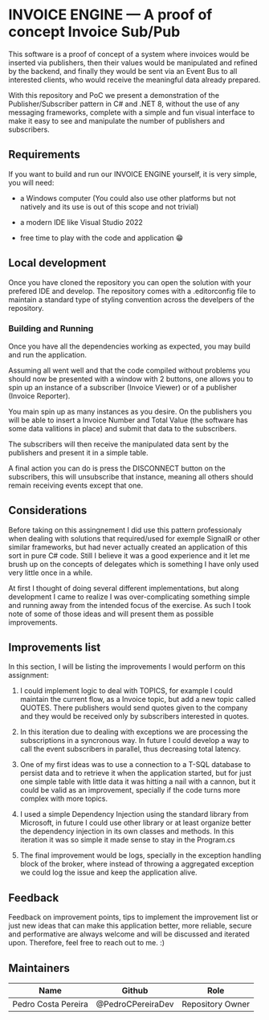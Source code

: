 # INVOICE ENGINE — A proof of concept Invoice Sub/Pub

This software is a proof of concept of a system where invoices would be inserted via publishers, then their values would be manipulated and refined by the backend, and finally they would be sent via an Event Bus to all interested clients, who would receive the meaningful data already prepared.

With this repository and PoC we present a demonstration of the Publisher/Subscriber pattern in C# and .NET 8, without the use of any messaging frameworks, complete with a simple and fun visual interface to make it easy to see and manipulate the number of publishers and subscribers.

## Requirements
If you want to build and run our INVOICE ENGINE yourself, it is very simple, you will need:

- a Windows computer (You could also use other platforms but not natively and its use is out of this scope and not trivial)

- a modern IDE like Visual Studio 2022

- free time to play with the code and application 😁

## Local development
Once you have cloned the repository you can open the solution with your prefered IDE and develop. The repository comes with a .editorconfig file to maintain a standard type of styling convention across the develpers of the repository.

### Building and Running
Once you have all the dependencies working as expected, you may build and run the application.

Assuming all went well and that the code compiled without problems you should now be presented with a window with 2 buttons, one allows you to spin up an instance of a subscriber (Invoice Viewer) or of a publisher (Invoice Reporter).

You main spin up as many instances as you desire. On the publishers you will be able to insert a Invoice Number and Total Value (the software has some data valitions in place) and submit that data to the subscribers.

The subscribers will then receive the manipulated data sent by the publishers and present it in a simple table.

A final action you can do is press the DISCONNECT button on the subscribers, this will unsubscribe that instance, meaning all others should remain receiving events except that one.

## Considerations
Before taking on this assingnement I did use this pattern professionaly when dealing with solutions that required/used for exemple SignalR or other similar frameworks, but had never actually created an application of this sort in pure C# code.
Still I believe it was a good experience and it let me brush up on the concepts of delegates which is something I have only used very little once in a while.

At first I thought of doing several different implementations, but along development I came to realize I was over-complicating something simple and running away from the intended focus of the exercise.
As such I took note of some of those ideas and will present them as possible improvements.

## Improvements list
In this section, I will be listing the improvements I would perform on this assignment:

1) I could implement logic to deal with TOPICS, for example I could maintain the current flow, as a Invoice topic, but add a new topic called QUOTES. There publishers would send quotes given to the company and they would be received only by subscribers interested in quotes.

2) In this iteration due to dealing with exceptions we are processing the subscriptions in a syncronous way. In future I could develop a way to call the event subscribers in parallel, thus decreasing total latency.

3) One of my first ideas was to use a connection to a T-SQL database to persist data and to retrieve it when the application started, but for just one simple table with little data it was hitting a nail with a cannon, but it could be valid as an improvement, specially if the code turns more complex with more topics.

4) I used a simple Dependency Injection using the standard library from Microsoft, in future I could use other library or at least organize better the dependency injection in its own classes and methods. In this iteration it was so simple it made sense to stay in the Program.cs

5) The final improvement would be logs, specially in the exception handling block of the broker, where instead of throwing a aggregated exception we could log the issue and keep the application alive.

## Feedback
Feedback on improvement points, tips to implement the improvement list or just new ideas that can make this application better, more reliable, secure and performative are always welcome and will be discussed and iterated upon. Therefore, feel free to reach out to me. :) 

## Maintainers
| Name                | Github            | Role                               |
|---------------------|-------------------|------------------------------------|
| Pedro Costa Pereira | @PedroCPereiraDev | Repository Owner                   |